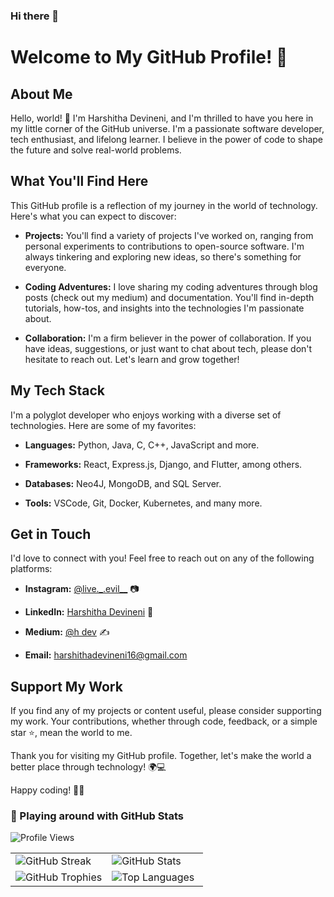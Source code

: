 ### Hi there 👋

# Welcome to My GitHub Profile! 🚀

## About Me

Hello, world! 👋 I'm Harshitha Devineni, and I'm thrilled to have you here in my little corner of the GitHub universe. I'm a passionate software developer, tech enthusiast, and lifelong learner. I believe in the power of code to shape the future and solve real-world problems.

## What You'll Find Here

This GitHub profile is a reflection of my journey in the world of technology. Here's what you can expect to discover:

- **Projects:** You'll find a variety of projects I've worked on, ranging from personal experiments to contributions to open-source software. I'm always tinkering and exploring new ideas, so there's something for everyone.

- **Coding Adventures:** I love sharing my coding adventures through blog posts (check out my medium) and documentation. You'll find in-depth tutorials, how-tos, and insights into the technologies I'm passionate about.

- **Collaboration:** I'm a firm believer in the power of collaboration. If you have ideas, suggestions, or just want to chat about tech, please don't hesitate to reach out. Let's learn and grow together!

## My Tech Stack

I'm a polyglot developer who enjoys working with a diverse set of technologies. Here are some of my favorites:

- **Languages:** Python, Java, C, C++, JavaScript and more.

- **Frameworks:** React, Express.js, Django, and Flutter, among others.

- **Databases:** Neo4J, MongoDB, and SQL Server.

- **Tools:** VSCode, Git, Docker, Kubernetes, and many more.

## Get in Touch

I'd love to connect with you! Feel free to reach out on any of the following platforms:

- **Instagram:** [@live._.evil__](https://www.instagram.com/live._.evil__/) 📷

- **LinkedIn:** [Harshitha Devineni](https://www.linkedin.com/in/harshitha-devineni-a23562117) 👔

- **Medium:** [@h dev](https://medium.com/@typexpersonality) ✍️

- **Email:** harshithadevineni16@gmail.com

  
## Support My Work

If you find any of my projects or content useful, please consider supporting my work. Your contributions, whether through code, feedback, or a simple star ⭐, mean the world to me.

Thank you for visiting my GitHub profile. Together, let's make the world a better place through technology! 🌍💻

Happy coding! 🚀✨

  
  ### 📝 Playing around with GitHub Stats 

![Profile Views](https://komarev.com/ghpvc/?username=harshithadev&color=blueviolet)
<br/>

<table style="border: none;">
  <tr style="border: none;">
    <td width="50%"  style="border: none;">
       <!-- GitHub Streak -->
      <img src="https://github-readme-streak-stats.herokuapp.com/?user=harshithadev" alt="GitHub Streak"  style="border: none;">
    </td>
    <td width="50%"  style="border: none;">
      <!-- GitHub Stats -->
      <img src="https://github-readme-stats.vercel.app/api?username=yourusername&show_icons=true&count_private=true&theme=dark" alt="GitHub Stats"  style="border: none;">
    </td>
     </tr>
  <tr  style="border: none;"> 
    <td width="50%"  style="border: none;">
      <!-- GitHub Trophies -->
      <img src="https://github-profile-trophy.vercel.app/?username=harshithadev" alt="GitHub Trophies"  style="border: none;">
    </td>
    <td width="50%"  style="border: none;">
     <!-- Top Languages Card -->
      <img src="https://github-readme-stats.vercel.app/api/top-langs/?username=harshithadev&layout=compact" alt="Top Languages"  style="border: none;">
    </td>
  </tr>
</table>

<br>
<!--
**harshithadev/harshithadev** is a ✨ _special_ ✨ repository because its `README.md` (this file) appears on your GitHub profile.

Here are some ideas to get you started:

- 🔭 I’m currently working on ...
- 🌱 I’m currently learning ...
- 👯 I’m looking to collaborate on ...
- 🤔 I’m looking for help with ...
- 💬 Ask me about ...
- 📫 How to reach me: ...
- 😄 Pronouns: ...
- ⚡ Fun fact: ...
-->
